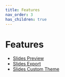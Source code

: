 ```yaml
---
title: Features
nav_order: 3
has_children: true
---
```


# Features

- [Slides Preview](21.SlidesPreview.md)
- [Slides Export](22.SlidesExport.md)
- [Slides Custom Theme](23.SlidesCustomTheme.md)